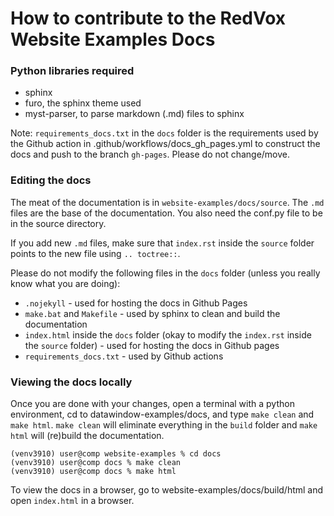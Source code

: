# How to contribute to the RedVox Website Examples Docs

### Python libraries required

- sphinx
- furo, the sphinx theme used
- myst-parser, to parse markdown (.md) files to sphinx

Note: `requirements_docs.txt` in the `docs` folder is the requirements used by the Github action in 
.github/workflows/docs_gh_pages.yml to construct the docs and push to the branch `gh-pages`. 
Please do not change/move.

### Editing the docs

The meat of the documentation is in `website-examples/docs/source`. The `.md` files are the base of the documentation.
You also need the conf.py file to be in the source directory.

If you add new `.md` files, make sure that `index.rst` inside the `source` folder points to the new file using
`.. toctree::`.

Please do not modify the following files in the `docs` folder (unless you really know what you are doing):
- `.nojekyll` - used for hosting the docs in Github Pages
- `make.bat` and `Makefile` - used by sphinx to clean and build the documentation
- `index.html` inside the `docs` folder (okay to modify the `index.rst` inside the `source` folder) - used for hosting 
the docs in Github pages
- `requirements_docs.txt` - used by Github actions

### Viewing the docs locally

Once you are done with your changes, open a terminal with a python environment, cd to datawindow-examples/docs, and type `make clean` and `make html`.
`make clean` will eliminate everything in the `build` folder and `make html` will (re)build the documentation.

```shell
(venv3910) user@comp website-examples % cd docs
(venv3910) user@comp docs % make clean 
(venv3910) user@comp docs % make html 
```

To view the docs in a browser, go to website-examples/docs/build/html and open `index.html` in a browser.
